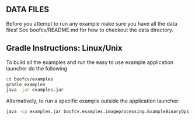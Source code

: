 ## DATA FILES


Before you attempt to run any example make sure you have all the data files!  See boofcv/README.md for how to checkout the data directory.

## Gradle Instructions: Linux/Unix

To build all the examples and run the easy to use example application launcher do the following

```bash
cd boofcv/examples
gradle examples
java -jar examples.jar
```

Alternatively, to run a specific example outside the application launcher:
```bash
java -cp examples.jar boofcv.examples.imageprocessing.ExampleBinaryOps
```
